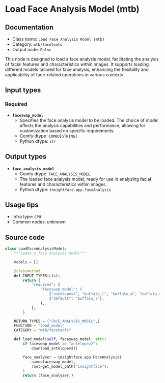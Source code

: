 # Load Face Analysis Model (mtb)
## Documentation
- Class name: `Load Face Analysis Model (mtb)`
- Category: `mtb/facetools`
- Output node: `False`

This node is designed to load a face analysis model, facilitating the analysis of facial features and characteristics within images. It supports loading different models tailored for face analysis, enhancing the flexibility and applicability of face-related operations in various contexts.
## Input types
### Required
- **`faceswap_model`**
    - Specifies the face analysis model to be loaded. The choice of model affects the analysis capabilities and performance, allowing for customization based on specific requirements.
    - Comfy dtype: `COMBO[STRING]`
    - Python dtype: `str`
## Output types
- **`face_analysis_model`**
    - Comfy dtype: `FACE_ANALYSIS_MODEL`
    - The loaded face analysis model, ready for use in analyzing facial features and characteristics within images.
    - Python dtype: `insightface.app.FaceAnalysis`
## Usage tips
- Infra type: `CPU`
- Common nodes: unknown


## Source code
```python
class LoadFaceAnalysisModel:
    """Loads a face analysis model"""

    models = []

    @classmethod
    def INPUT_TYPES(cls):
        return {
            "required": {
                "faceswap_model": (
                    ["antelopev2", "buffalo_l", "buffalo_m", "buffalo_sc"],
                    {"default": "buffalo_l"},
                ),
            },
        }

    RETURN_TYPES = ("FACE_ANALYSIS_MODEL",)
    FUNCTION = "load_model"
    CATEGORY = "mtb/facetools"

    def load_model(self, faceswap_model: str):
        if faceswap_model == "antelopev2":
            download_antelopev2()

        face_analyser = insightface.app.FaceAnalysis(
            name=faceswap_model,
            root=get_model_path("insightface"),
        )
        return (face_analyser,)

```
